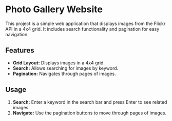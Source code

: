 # Photo Gallery Website

This project is a simple web application that displays images from the Flickr API in a 4x4 grid. It includes search functionality and pagination for easy navigation.

## Features

- **Grid Layout:** Displays images in a 4x4 grid.
- **Search:** Allows searching for images by keyword.
- **Pagination:** Navigates through pages of images.

## Usage

1. **Search:** Enter a keyword in the search bar and press Enter to see related images.
2. **Navigate:** Use the pagination buttons to move through pages of images.
